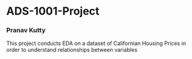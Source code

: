 # ADS-1001-Project
### Pranav Kutty

This project conducts EDA on a dataset of Californian Housing Prices in order to understand relationships between variables

